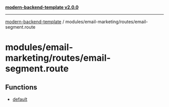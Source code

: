 [**modern-backend-template v2.0.0**](../../../../README.md)

***

[modern-backend-template](../../../../modules.md) / modules/email-marketing/routes/email-segment.route

# modules/email-marketing/routes/email-segment.route

## Functions

- [default](functions/default.md)
